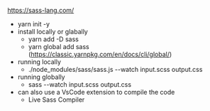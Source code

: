 https://sass-lang.com/

- yarn init -y
- install locally or glabally
    - yarn add -D sass
    - yarn global add sass (https://classic.yarnpkg.com/en/docs/cli/global/)
- running locally
    - ./node_modules/sass/sass.js --watch input.scss output.css
- running globally
    - sass --watch input.scss output.css
- can also use a VsCode extension to compile the code
    - Live Sass Compiler